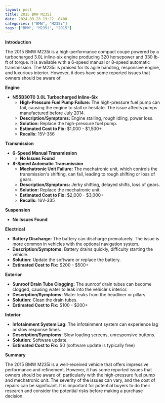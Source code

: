 ```yaml
---
layout: post
title: 2015 BMW M235i
date: 2024-03-28 19:22 -0400
categories: ["BMW", "M235i"]
tags: ["BMW", "M235i", "2015"]
---
```

**Introduction**

The 2015 BMW M235i is a high-performance compact coupe powered by a turbocharged 3.0L inline-six engine producing 320 horsepower and 330 lb-ft of torque. It is available with a 6-speed manual or 8-speed automatic transmission. The M235i is praised for its agile handling, responsive engine, and luxurious interior. However, it does have some reported issues that owners should be aware of.

**Engine**

* **N55B30T0 3.0L Turbocharged Inline-Six**
    * **High-Pressure Fuel Pump Failure:** The high-pressure fuel pump can fail, causing the engine to stall or hesitate. The issue affects pumps manufactured before July 2014.
    * **Description/Symptoms:** Engine stalling, rough idling, power loss.
    * **Solution:** Replace the high-pressure fuel pump.
    * **Estimated Cost to Fix:** $1,000 - $1,500+
    * **Recalls:** 15V-356

**Transmission**

* **6-Speed Manual Transmission**
    * **No Issues Found**
* **8-Speed Automatic Transmission**
    * **Mechatronic Unit Failure:** The mechatronic unit, which controls the transmission's shifting, can fail, leading to rough shifting or loss of gears.
    * **Description/Symptoms:** Jerky shifting, delayed shifts, loss of gears.
    * **Solution:** Replace the mechatronic unit.
    * **Estimated Cost to Fix:** $2,000 - $3,000+
    * **Recalls:** 16V-335

**Suspension**

* **No Issues Found**

**Electrical**

* **Battery Discharge:** The battery can discharge prematurely. The issue is more common in vehicles with the optional navigation system.
* **Description/Symptoms:** Battery drains quickly, difficulty starting the vehicle.
* **Solution:** Update the software or replace the battery.
* **Estimated Cost to Fix:** $200 - $500+

**Exterior**

* **Sunroof Drain Tube Clogging:** The sunroof drain tubes can become clogged, causing water to leak into the vehicle's interior.
* **Description/Symptoms:** Water leaks from the headliner or pillars.
* **Solution:** Clean the drain tubes.
* **Estimated Cost to Fix:** $100 - $200+

**Interior**

* **Infotainment System Lag:** The infotainment system can experience lag or slow response times.
* **Description/Symptoms:** Slow loading screens, unresponsive buttons.
* **Solution:** Software update.
* **Estimated Cost to Fix:** $0 (software update is typically free)

**Summary**

The 2015 BMW M235i is a well-received vehicle that offers impressive performance and refinement. However, it has some reported issues that owners should be aware of, particularly with the high-pressure fuel pump and mechatronic unit. The severity of the issues can vary, and the cost of repairs can be significant. It is important for potential buyers to do their research and consider the potential risks before making a purchase decision.
